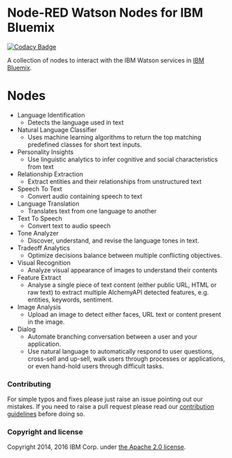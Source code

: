 Node-RED Watson Nodes for IBM Bluemix
=====================================

[![Codacy Badge](https://api.codacy.com/project/badge/grade/e157cf8407f2442396789dc78075340a)](https://www.codacy.com/app/rezgui-y/node-red-node-watson)

A collection of nodes to interact with the IBM Watson services in [IBM Bluemix](http://bluemix.net).

# Nodes

- Language Identification
    - Detects the language used in text
- Natural Language Classifier
    - Uses machine learning algorithms to return the top matching predefined classes for short text inputs.
- Personality Insights
    - Use linguistic analytics to infer cognitive and social characteristics from text
- Relationship Extraction
    - Extract entities and their relationships from unstructured text
- Speech To Text
    - Convert audio containing speech to text
- Language Translation
    - Translates text from one language to another
- Text To Speech
    - Convert text to audio speech
- Tone Analyzer
    - Discover, understand, and revise the language tones in text.
- Tradeoff Analytics
    - Optimize decisions balance between multiple conflicting objectives.
- Visual Recognition
    - Analyze visual appearance of images to understand their contents
- Feature Extract
    - Analyse a single piece of text content (either public URL, HTML or raw text)
      to extract multiple AlchemyAPI detected features, e.g. entities, keywords,
      sentiment.
- Image Analysis
    - Upload an image to detect either faces, URL text or
      content present in the image.
- Dialog
    - Automate branching conversation between a user and your application.
    - Use natural language to automatically respond to user questions, cross-sell and up-sell, walk users through processes or applications, or even hand-hold users through difficult tasks.

### Contributing

For simple typos and fixes please just raise an issue pointing out our mistakes.
If you need to raise a pull request please read our [contribution guidelines](https://github.com/watson-developer-cloud/node-red-node-watson/blob/master/CONTRIBUTING.md)
before doing so.

### Copyright and license

Copyright 2014, 2016 IBM Corp. under [the Apache 2.0 license](LICENSE).
